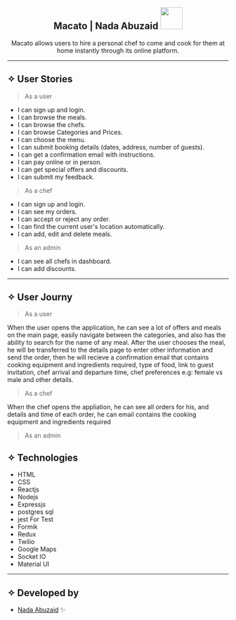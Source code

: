 <div align="center"><h2> Macato | Nada Abuzaid <img src="https://media.giphy.com/media/mGcNjsfWAjY5AEZNw6/giphy.gif" width="50"></h2>

  <allows align="center">Macato allows users to hire a personal chef to come and cook for them at home instantly through its online platform.

</p>
</div>
<hr>

## ✧ User Stories
> As a user
- I can sign up and login.
- I can browse the meals.
- I can browse the chefs.
- I can browse Categories and Prices.
- I can choose the menu.
- I can submit booking details (dates, address, number of guests).
- I can get a confirmation email with instructions.
- I can pay online or in person.
- I can get special offers and discounts.
- I can submit my feedback.

> As a chef
- I can sign up and login.
- I can see my orders.
- I can accept or reject any order.
- I can find the current user's location automatically.
- I can add, edit and delete meals.

> As an admin
- I can see all chefs in dashboard.
- I can add discounts.

<hr>

## ✧ User Journy
> As a user

When the user opens the application, he can see a lot of offers and meals on the main page, easily navigate between the categories, and also has the ability to search for the name of any meal.
After the user chooses the meal, he will be transferred to the details page to enter other information and send the order, then he will recieve a confirmation email that contains cooking equipment and ingredients required, type of food, link to guest invitation, chef arrival and departure time, chef preferences e.g: female vs male and other details.

> As a chef

When the chef opens the appliation, he can see all orders for his, and details and time of each order, he can email contains  the cooking equipment and ingredients required

> As an admin


## ✧ Technologies
- HTML
- CSS
- Reactjs
- Nodejs
- Expressjs
- postgres sql
- jest For Test
- Formik
- Redux
- Twilio
- Google Maps
- Socket IO
- Material UI
<hr>



## ✧ Developed by
- [Nada Abuzaid](https://github.com/nada-abuzaid) ✨
